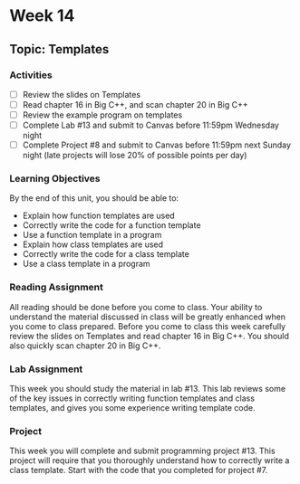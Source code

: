 # Week 14

## Topic: Templates

### Activities
- [ ] Review the slides on Templates
- [ ] Read chapter 16 in Big C++, and scan chapter 20 in Big C++
- [ ] Review the example program on templates
- [ ] Complete Lab #13 and submit to Canvas before 11:59pm Wednesday night
- [ ] Complete Project #8 and submit to Canvas before 11:59pm next Sunday night (late projects will lose 20% of possible points per day)

### Learning Objectives
By the end of this unit, you should be able to:
- Explain how function templates are used
- Correctly write the code for a function template
- Use a function template in a program
- Explain how class templates are used
- Correctly write the code for a class template
- Use a class template in a program

### Reading Assignment
All reading should be done before you come to class. Your ability to understand the material discussed in class will be greatly enhanced when you come to class prepared. Before you come to class this week carefully review the slides on Templates and read chapter 16 in Big C++. You should also quickly scan chapter 20 in Big C++.

### Lab Assignment
This week you should study the material in lab #13. This lab reviews some of the key issues in correctly writing function templates and class templates, and gives you some experience writing template code.

### Project
This week you will complete and submit programming project #13. This project will require that you thoroughly understand how to correctly write a class template. Start with the code that you completed for project #7. 